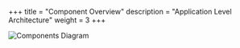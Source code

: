 +++
title = "Component Overview"
description = "Application Level Architecture"
weight = 3
+++

![Components Diagram](/img/docs/architecture/components.svg)

